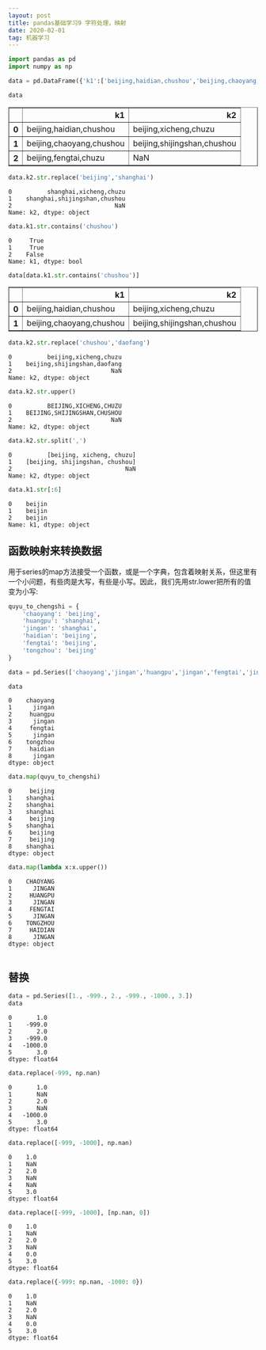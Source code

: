 ```yaml
---
layout: post
title: pandas基础学习9 字符处理，映射
date: 2020-02-01
tag: 机器学习
---
```



```python
import pandas as pd
import numpy as np
```


```python
data = pd.DataFrame({'k1':['beijing,haidian,chushou','beijing,chaoyang,chushou','beijing,fengtai,chuzu'] ,'k2': ['beijing,xicheng,chuzu','beijing,shijingshan,chushou',np.nan]})
```


```python
data
```




<div>
<style scoped>
    .dataframe tbody tr th:only-of-type {
        vertical-align: middle;
    }

    .dataframe tbody tr th {
        vertical-align: top;
    }

    .dataframe thead th {
        text-align: right;
    }
</style>
<table border="1" class="dataframe">
  <thead>
    <tr style="text-align: right;">
      <th></th>
      <th>k1</th>
      <th>k2</th>
    </tr>
  </thead>
  <tbody>
    <tr>
      <th>0</th>
      <td>beijing,haidian,chushou</td>
      <td>beijing,xicheng,chuzu</td>
    </tr>
    <tr>
      <th>1</th>
      <td>beijing,chaoyang,chushou</td>
      <td>beijing,shijingshan,chushou</td>
    </tr>
    <tr>
      <th>2</th>
      <td>beijing,fengtai,chuzu</td>
      <td>NaN</td>
    </tr>
  </tbody>
</table>
</div>




```python
data.k2.str.replace('beijing','shanghai')
```




    0          shanghai,xicheng,chuzu
    1    shanghai,shijingshan,chushou
    2                             NaN
    Name: k2, dtype: object




```python
data.k1.str.contains('chushou')
```




    0     True
    1     True
    2    False
    Name: k1, dtype: bool




```python
data[data.k1.str.contains('chushou')]
```




<div>
<style scoped>
    .dataframe tbody tr th:only-of-type {
        vertical-align: middle;
    }

    .dataframe tbody tr th {
        vertical-align: top;
    }

    .dataframe thead th {
        text-align: right;
    }
</style>
<table border="1" class="dataframe">
  <thead>
    <tr style="text-align: right;">
      <th></th>
      <th>k1</th>
      <th>k2</th>
    </tr>
  </thead>
  <tbody>
    <tr>
      <th>0</th>
      <td>beijing,haidian,chushou</td>
      <td>beijing,xicheng,chuzu</td>
    </tr>
    <tr>
      <th>1</th>
      <td>beijing,chaoyang,chushou</td>
      <td>beijing,shijingshan,chushou</td>
    </tr>
  </tbody>
</table>
</div>




```python
data.k2.str.replace('chushou','daofang')
```




    0          beijing,xicheng,chuzu
    1    beijing,shijingshan,daofang
    2                            NaN
    Name: k2, dtype: object




```python
data.k2.str.upper()
```




    0          BEIJING,XICHENG,CHUZU
    1    BEIJING,SHIJINGSHAN,CHUSHOU
    2                            NaN
    Name: k2, dtype: object




```python
data.k2.str.split(',')
```




    0          [beijing, xicheng, chuzu]
    1    [beijing, shijingshan, chushou]
    2                                NaN
    Name: k2, dtype: object




```python
data.k1.str[:6]
```




    0    beijin
    1    beijin
    2    beijin
    Name: k1, dtype: object



## 函数映射来转换数据

用于series的map方法接受一个函数，或是一个字典，包含着映射关系，但这里有一个小问题，有些肉是大写，有些是小写。因此，我们先用str.lower把所有的值变为小写:


```python
quyu_to_chengshi = {
    'chaoyang': 'beijing',
    'huangpu': 'shanghai',
    'jingan': 'shanghai',
    'haidian': 'beijing',
    'fengtai': 'beijing',
    'tongzhou': 'beijing'
}
```


```python
data = pd.Series(['chaoyang','jingan','huangpu','jingan','fengtai','jingan','tongzhou','haidian','jingan'])
```


```python
data
```




    0    chaoyang
    1      jingan
    2     huangpu
    3      jingan
    4     fengtai
    5      jingan
    6    tongzhou
    7     haidian
    8      jingan
    dtype: object




```python
data.map(quyu_to_chengshi)
```




    0     beijing
    1    shanghai
    2    shanghai
    3    shanghai
    4     beijing
    5    shanghai
    6     beijing
    7     beijing
    8    shanghai
    dtype: object




```python
data.map(lambda x:x.upper()) 
```




    0    CHAOYANG
    1      JINGAN
    2     HUANGPU
    3      JINGAN
    4     FENGTAI
    5      JINGAN
    6    TONGZHOU
    7     HAIDIAN
    8      JINGAN
    dtype: object




```python

```

## 替换


```python
data = pd.Series([1., -999., 2., -999., -1000., 3.])
data
```




    0       1.0
    1    -999.0
    2       2.0
    3    -999.0
    4   -1000.0
    5       3.0
    dtype: float64




```python
data.replace(-999, np.nan)
```




    0       1.0
    1       NaN
    2       2.0
    3       NaN
    4   -1000.0
    5       3.0
    dtype: float64




```python
data.replace([-999, -1000], np.nan)
```




    0    1.0
    1    NaN
    2    2.0
    3    NaN
    4    NaN
    5    3.0
    dtype: float64




```python
data.replace([-999, -1000], [np.nan, 0])
```




    0    1.0
    1    NaN
    2    2.0
    3    NaN
    4    0.0
    5    3.0
    dtype: float64




```python
data.replace({-999: np.nan, -1000: 0})
```




    0    1.0
    1    NaN
    2    2.0
    3    NaN
    4    0.0
    5    3.0
    dtype: float64




```python

```
